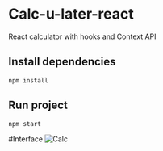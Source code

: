 # Calc-u-later-react

React calculator with hooks and Context API

## Install dependencies
`npm install`

## Run project
`npm start`

#Interface
![Calc](https://user-images.githubusercontent.com/90098985/139720334-a345824e-16a3-4e87-ba92-ebc4a2ee819b.png)

